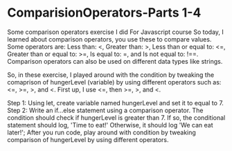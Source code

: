 # ComparisionOperators-Parts 1-4
Some comparison operators exercise I did For Javascript course
So today, I learned about comparison operators, you use these to compare values. Some operators are: Less than: <, Greater than: >, Less than or equal to: <=, Greater than or equal to: >=, Is equal to: =, and Is not equal to: !==.  Comparison operators can also be used on different data types like strings. 

So, in these exercise, I played around with the condition by tweaking the comaprison of hungerLevel (variable) by using different operators such as: <=, >=, >, and <. First up, I use <=, then >=, >, and <.

Step 1: Using let, create variable named hungerLevel and set it to equal to 7.
Step 2: Write an if...else statement using a comparison operator. The condition should check if hungerLevel is greater than 7. If so, the conditional statement should log, 'Time to eat!' Otherwise, it should log 'We can eat later!'; After you run code, play around with condition by tweaking comparison of hungerLevel by using different operators.

